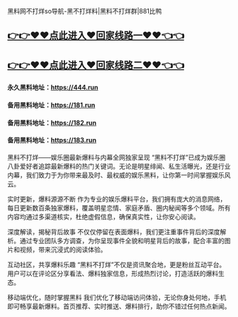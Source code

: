 黑料网不打烊so导航-黑不打烊料|黑料不打烊群|881比鸭

## [👉👉♥♥点此进入♥回家线路一♥♥👈👈](https://unpkg.com/182run/index.html)
## [👉👉♥♥点此进入♥回家线路二♥♥👈👈](https://unpkg.com/182-1run/index.html)

#### 永久黑料地址：https://444.run
#### 备用黑料地址：https://181.run
#### 备用黑料地址：https://182.run
#### 备用黑料地址：https://183.run

黑料不打烊——娱乐圈最新爆料与内幕全网独家呈现
“黑料不打烊”已成为娱乐圈八卦爱好者追踪最新爆料的热门关键词。无论是明星绯闻、私生活曝光，还是行业内幕，我们致力于为你带来最及时、最权威的娱乐黑料，让你第一时间掌握娱乐风云。

实时更新，爆料源源不断
作为专业的娱乐爆料平台，我们拥有庞大的消息网络，每日更新数百条独家爆料，覆盖明星恋情、家庭矛盾、圈内秘闻等多个领域。所有内容均通过多渠道核实，杜绝虚假信息，确保真实性，让你安心阅读。

深度解读，揭秘背后故事
不仅仅停留在表面爆料，我们更注重事件背后的深度解析。通过专业团队多方调查，为你呈现事件全貌和明星背后的故事，配合丰富的图片和视频，带来沉浸式的阅读体验。

互动社区，共享爆料乐趣
“黑料不打烊”不仅是资讯聚合地，更是粉丝互动平台。用户可以在评论区分享看法、爆料独家信息，形成热烈讨论，打造活跃的爆料生态。

移动端优化，随时掌握黑料
我们优化了移动端访问体验，无论你身处何地，手机即可畅享最新爆料。首页推荐、实时推送、爆料排行，助你不错过任何热点新闻。

